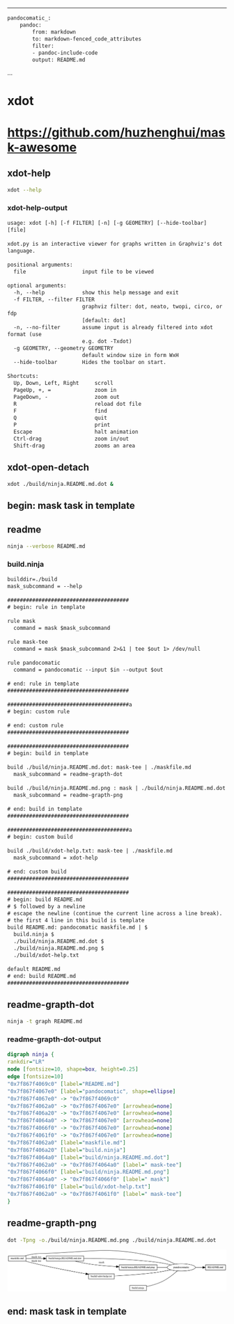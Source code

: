 ------------------------------------------------------------------------

    pandocomatic_:
        pandoc:
            from: markdown
            to: markdown-fenced_code_attributes
            filter:
            - pandoc-include-code
            output: README.md

...

# xdot

# https://github.com/huzhenghui/mask-awesome

## xdot-help

``` bash
xdot --help
```

### xdot-help-output

``` plain
usage: xdot [-h] [-f FILTER] [-n] [-g GEOMETRY] [--hide-toolbar] [file]

xdot.py is an interactive viewer for graphs written in Graphviz's dot language.

positional arguments:
  file                  input file to be viewed

optional arguments:
  -h, --help            show this help message and exit
  -f FILTER, --filter FILTER
                        graphviz filter: dot, neato, twopi, circo, or fdp
                        [default: dot]
  -n, --no-filter       assume input is already filtered into xdot format (use
                        e.g. dot -Txdot)
  -g GEOMETRY, --geometry GEOMETRY
                        default window size in form WxH
  --hide-toolbar        Hides the toolbar on start.

Shortcuts:
  Up, Down, Left, Right     scroll
  PageUp, +, =              zoom in
  PageDown, -               zoom out
  R                         reload dot file
  F                         find
  Q                         quit
  P                         print
  Escape                    halt animation
  Ctrl-drag                 zoom in/out
  Shift-drag                zooms an area
```

## xdot-open-detach

``` bash
xdot ./build/ninja.README.md.dot &
```

## begin: mask task in template

## readme

``` bash
ninja --verbose README.md
```

### build.ninja

``` ninja
builddir=./build
mask_subcommand = --help

#######################################
# begin: rule in template

rule mask
  command = mask $mask_subcommand

rule mask-tee
  command = mask $mask_subcommand 2>&1 | tee $out 1> /dev/null

rule pandocomatic
  command = pandocomatic --input $in --output $out

# end: rule in template
#######################################

#######################################a
# begin: custom rule

# end: custom rule
#######################################

#######################################
# begin: build in template

build ./build/ninja.README.md.dot: mask-tee | ./maskfile.md
  mask_subcommand = readme-grapth-dot

build ./build/ninja.README.md.png : mask | ./build/ninja.README.md.dot
  mask_subcommand = readme-grapth-png

# end: build in template
#######################################

#######################################a
# begin: custom build

build ./build/xdot-help.txt: mask-tee | ./maskfile.md
  mask_subcommand = xdot-help

# end: custom build
#######################################

#######################################
# begin: build README.md
# $ followed by a newline
# escape the newline (continue the current line across a line break).
# the first 4 line in this build is template
build README.md: pandocomatic maskfile.md | $
  build.ninja $
  ./build/ninja.README.md.dot $
  ./build/ninja.README.md.png $
  ./build/xdot-help.txt

default README.md
# end: build README.md
#######################################
```

## readme-grapth-dot

``` bash
ninja -t graph README.md
```

### readme-grapth-dot-output

``` dot
digraph ninja {
rankdir="LR"
node [fontsize=10, shape=box, height=0.25]
edge [fontsize=10]
"0x7f867f4069c0" [label="README.md"]
"0x7f867f4067e0" [label="pandocomatic", shape=ellipse]
"0x7f867f4067e0" -> "0x7f867f4069c0"
"0x7f867f4062a0" -> "0x7f867f4067e0" [arrowhead=none]
"0x7f867f406a20" -> "0x7f867f4067e0" [arrowhead=none]
"0x7f867f4064a0" -> "0x7f867f4067e0" [arrowhead=none]
"0x7f867f4066f0" -> "0x7f867f4067e0" [arrowhead=none]
"0x7f867f4061f0" -> "0x7f867f4067e0" [arrowhead=none]
"0x7f867f4062a0" [label="maskfile.md"]
"0x7f867f406a20" [label="build.ninja"]
"0x7f867f4064a0" [label="build/ninja.README.md.dot"]
"0x7f867f4062a0" -> "0x7f867f4064a0" [label=" mask-tee"]
"0x7f867f4066f0" [label="build/ninja.README.md.png"]
"0x7f867f4064a0" -> "0x7f867f4066f0" [label=" mask"]
"0x7f867f4061f0" [label="build/xdot-help.txt"]
"0x7f867f4062a0" -> "0x7f867f4061f0" [label=" mask-tee"]
}
```

## readme-grapth-png

``` bash
dot -Tpng -o./build/ninja.README.md.png ./build/ninja.README.md.dot
```

![README.md](./build/ninja.README.md.png)

## end: mask task in template
